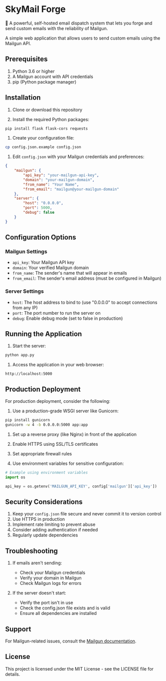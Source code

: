 # SkyMail Forge

🚀 A powerful, self-hosted email dispatch system that lets you forge and send custom emails with the reliability of Mailgun.

A simple web application that allows users to send custom emails using the Mailgun API.

## Prerequisites

1. Python 3.6 or higher
2. A Mailgun account with API credentials
3. pip (Python package manager)

## Installation

1. Clone or download this repository

2. Install the required Python packages:
```bash
pip install flask flask-cors requests
```

1. Create your configuration file:
```bash
cp config.json.example config.json
```

1. Edit `config.json` with your Mailgun credentials and preferences:
```json
{
    "mailgun": {
        "api_key": "your-mailgun-api-key",
        "domain": "your-mailgun-domain",
        "from_name": "Your Name",
        "from_email": "mailgun@your-mailgun-domain"
    },
    "server": {
        "host": "0.0.0.0",
        "port": 5000,
        "debug": false
    }
}
```

## Configuration Options

### Mailgun Settings
- `api_key`: Your Mailgun API key
- `domain`: Your verified Mailgun domain
- `from_name`: The sender's name that will appear in emails
- `from_email`: The sender's email address (must be configured in Mailgun)

### Server Settings
- `host`: The host address to bind to (use "0.0.0.0" to accept connections from any IP)
- `port`: The port number to run the server on
- `debug`: Enable debug mode (set to false in production)

## Running the Application

1. Start the server:
```bash
python app.py
```

1. Access the application in your web browser:
```
http://localhost:5000
```

## Production Deployment

For production deployment, consider the following:

1. Use a production-grade WSGI server like Gunicorn:
```bash
pip install gunicorn
gunicorn -w 4 -b 0.0.0.0:5000 app:app
```

1. Set up a reverse proxy (like Nginx) in front of the application

2. Enable HTTPS using SSL/TLS certificates

3. Set appropriate firewall rules

4. Use environment variables for sensitive configuration:
```python
# Example using environment variables
import os

api_key = os.getenv('MAILGUN_API_KEY', config['mailgun']['api_key'])
```

## Security Considerations

1. Keep your `config.json` file secure and never commit it to version control
2. Use HTTPS in production
3. Implement rate limiting to prevent abuse
4. Consider adding authentication if needed
5. Regularly update dependencies

## Troubleshooting

1. If emails aren't sending:
    - Check your Mailgun credentials
    - Verify your domain in Mailgun
    - Check Mailgun logs for errors

2. If the server doesn't start:
    - Verify the port isn't in use
    - Check the config.json file exists and is valid
    - Ensure all dependencies are installed

## Support

For Mailgun-related issues, consult the [Mailgun documentation](https://documentation.mailgun.com).

## License

This project is licensed under the MIT License - see the LICENSE file for details.
